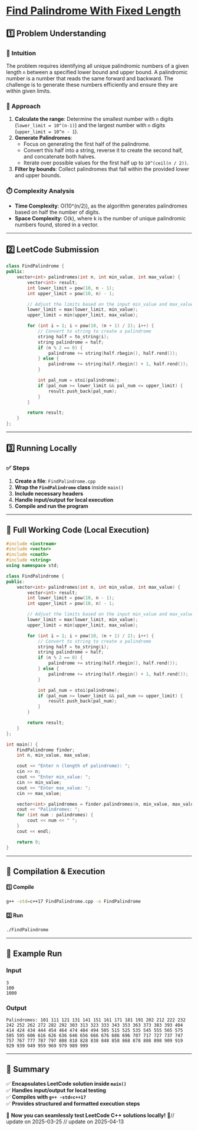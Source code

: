 # **[Find Palindrome With Fixed Length](https://leetcode.com/problems/find-palindrome-with-fixed-length/description/)**  

## **1️⃣ Problem Understanding**  
### **📌 Intuition**  
The problem requires identifying all unique palindromic numbers of a given length `n` between a specified lower bound and upper bound. A palindromic number is a number that reads the same forward and backward. The challenge is to generate these numbers efficiently and ensure they are within given limits.

### **🚀 Approach**  
1. **Calculate the range**: Determine the smallest number with `n` digits (`lower_limit = 10^(n-1)`) and the largest number with `n` digits (`upper_limit = 10^n - 1`).
2. **Generate Palindromes**: 
   - Focus on generating the first half of the palindrome.
   - Convert this half into a string, reverse it to create the second half, and concatenate both halves.
   - Iterate over possible values for the first half up to `10^(ceil(n / 2))`.
3. **Filter by bounds**: Collect palindromes that fall within the provided lower and upper bounds.

### **⏱️ Complexity Analysis**  
- **Time Complexity**: O(10^(n/2)), as the algorithm generates palindromes based on half the number of digits.
- **Space Complexity**: O(k), where k is the number of unique palindromic numbers found, stored in a vector.

---  

## **2️⃣ LeetCode Submission**  
```cpp
class FindPalindrome {
public:
    vector<int> palindromes(int n, int min_value, int max_value) {
        vector<int> result;
        int lower_limit = pow(10, n - 1);
        int upper_limit = pow(10, n) - 1;

        // Adjust the limits based on the input min_value and max_value
        lower_limit = max(lower_limit, min_value);
        upper_limit = min(upper_limit, max_value);

        for (int i = 1; i < pow(10, (n + 1) / 2); i++) {
            // Convert to string to create a palindrome
            string half = to_string(i);
            string palindrome = half;
            if (n % 2 == 0) {
                palindrome += string(half.rbegin(), half.rend());
            } else {
                palindrome += string(half.rbegin() + 1, half.rend());
            }

            int pal_num = stoi(palindrome);
            if (pal_num >= lower_limit && pal_num <= upper_limit) {
                result.push_back(pal_num);
            }
        }

        return result;
    }
};  
```  

---  

## **3️⃣ Running Locally**  
### **✅ Steps**  
1. **Create a file**: `FindPalindrome.cpp`  
2. **Wrap the `FindPalindrome` class** inside `main()`  
3. **Include necessary headers**  
4. **Handle input/output for local execution**  
5. **Compile and run the program**  

---  

## **📝 Full Working Code (Local Execution)**  
```cpp
#include <iostream>
#include <vector>
#include <cmath>
#include <string>
using namespace std;

class FindPalindrome {
public:
    vector<int> palindromes(int n, int min_value, int max_value) {
        vector<int> result;
        int lower_limit = pow(10, n - 1);
        int upper_limit = pow(10, n) - 1;

        // Adjust the limits based on the input min_value and max_value
        lower_limit = max(lower_limit, min_value);
        upper_limit = min(upper_limit, max_value);

        for (int i = 1; i < pow(10, (n + 1) / 2); i++) {
            // Convert to string to create a palindrome
            string half = to_string(i);
            string palindrome = half;
            if (n % 2 == 0) {
                palindrome += string(half.rbegin(), half.rend());
            } else {
                palindrome += string(half.rbegin() + 1, half.rend());
            }

            int pal_num = stoi(palindrome);
            if (pal_num >= lower_limit && pal_num <= upper_limit) {
                result.push_back(pal_num);
            }
        }

        return result;
    }
};

int main() {
    FindPalindrome finder;
    int n, min_value, max_value;

    cout << "Enter n (length of palindrome): ";
    cin >> n;
    cout << "Enter min_value: ";
    cin >> min_value;
    cout << "Enter max_value: ";
    cin >> max_value;

    vector<int> palindromes = finder.palindromes(n, min_value, max_value);
    cout << "Palindromes: ";
    for (int num : palindromes) {
        cout << num << " ";
    }
    cout << endl;

    return 0;
}  
```  

---  

## **🔧 Compilation & Execution**  
#### **1️⃣ Compile**  
```bash
g++ -std=c++17 FindPalindrome.cpp -o FindPalindrome
```  

#### **2️⃣ Run**  
```bash
./FindPalindrome
```  

---  

## **🎯 Example Run**  
### **Input**  
```
3
100
1000
```  
### **Output**  
```
Palindromes: 101 111 121 131 141 151 161 171 181 191 202 212 222 232 242 252 262 272 282 292 303 313 323 333 343 353 363 373 383 393 404 414 424 434 444 454 464 474 484 494 505 515 525 535 545 555 565 575 585 595 606 616 626 636 646 656 666 676 686 696 707 717 727 737 747 757 767 777 787 797 808 818 828 838 848 858 868 878 888 898 909 919 929 939 949 959 969 979 989 999 
```  

---  

## **📌 Summary**  
✅ **Encapsulates LeetCode solution inside `main()`**  
✅ **Handles input/output for local testing**  
✅ **Compiles with `g++ -std=c++17`**  
✅ **Provides structured and formatted execution steps**  

🚀 **Now you can seamlessly test LeetCode C++ solutions locally!** 🚀// update on 2025-03-25
// update on 2025-04-13
